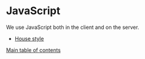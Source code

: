 # JavaScript

We use JavaScript both in the client and on the server.

* [House style](house-style.md)

[Main table of contents](../README.md#table-of-contents)
